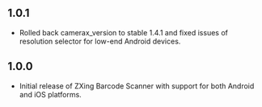 ## 1.0.1

* Rolled back camerax_version to stable 1.4.1 and fixed issues of resolution selector for low-end Android devices.

## 1.0.0

* Initial release of ZXing Barcode Scanner with support for both Android and iOS platforms.
